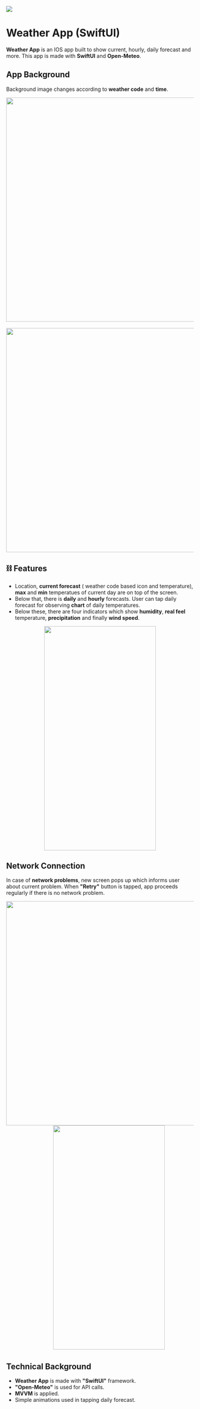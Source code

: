 ![](https://github.com/samil145/Weather_App_SwiftUI/blob/main/Images/Weather%20App%20Whiteboard.jpg?raw=true)

# Weather App (SwiftUI)

**Weather App** is an IOS app built to show current, hourly, daily forecast and more.  This app is made with **SwiftUI** and **Open-Meteo**.

## App Background

<p align="center">
  <p align="left">
    Background image changes according to <strong>weather code</strong> and <strong>time</strong>.
  </p>
</p>

<p align="center">
<img src= "https://github.com/samil145/Weather_App_SwiftUI/blob/main/Images/sunny.png?raw=true" height="600" >
   &nbsp; &nbsp; &nbsp; &nbsp; &nbsp; &nbsp;
<img src= "https://github.com/samil145/Weather_App_SwiftUI/blob/main/Images/rainy_extended.png?raw=true" height="600" >
</p>



## ⛓ Features

  - Location, **current forecast** ( weather code based icon and temperature), **max** and **min** temperatues of current day are on top of the screen.
  - Below that, there is **daily** and **hourly** forecasts. User can tap daily forecast for observing **chart** of daily temperatures. 
  - Below these, there are four indicators which show **humidity**, **real feel** temperature, **precipitation** and finally **wind speed**.

<p align="center">
<img src= "https://github.com/samil145/Weather_App_SwiftUI/blob/main/Images/app_record2.gif?raw=true" height="600" width="300" >
</p>

## Network Connection

In case of **network problems**, new screen pops up which informs user about current problem. When **"Retry"** button is tapped, app proceeds regularly if there is no network problem.

<p align="center">
<img src= "https://github.com/samil145/Weather_App_SwiftUI/blob/main/Images/retry.png?raw=true" height="600" >
&nbsp; &nbsp; &nbsp; &nbsp; &nbsp; &nbsp;
<img src= "https://github.com/samil145/Weather_App_SwiftUI/blob/main/Images/retry_record.gif?raw=true" height="600" width="300">
</p>

## Technical Background
 - **Weather App** is made with **"SwiftUI"** framework.
 - **"Open-Meteo"** is used for API calls.
 - **MVVM** is applied.
 - Simple animations used in tapping daily forecast.
